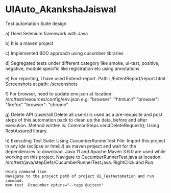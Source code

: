 # UIAuto_AkankshaJaiswal

Test automation Suite design

a)	Used Selenium framework with Java

b)	It is a maven project

c)	Implemented BDD approach using cucumber libraries

d)	Segregated tests under different category like smoke, ui-test, positive, negative, 
    	module specific like registration etc using annotations

e)	For reporting, I have used Extend-report. 
    Path :  <project location>/ExtentReport/report.html
    Screenshots at path: <project location>/screenshots
    
f)	For browser, need to update env.json at location: 
    <project location>/src/test/resources/config/env.json 
    e.g: 
		  "browser": "htmlunit"
		  "browser": "firefox"
		  "browser": "chrome"

g)	Delete API (/user/all Delete all users) is used as a pre-requisite and post steps of this 
    automation pack to clean up the data, before and after execution.
	  Method written is: CommonSteps.sendDeleteRequest();
	  Using RestAssured library.

h)	Executing Test Suite:
    Using CucumberRunnerTest File: Import this project in any ide (eclipse or InteliJ)
    as maven project and wait for the dependencies to download. Java 11 and Apache Maven
    3.6.0 are used while working on this project.
    Navigate to CucumberRunnerTest.java at location:  
    /src/test/java/stepDefs/CucumberRunnerTest.java. RightClick and Run.

    Using command line
    Navigate to the project path of project UI_TestAutomation and run command:
    mvn test -Dcucumber.optins="--tags @uitest"



